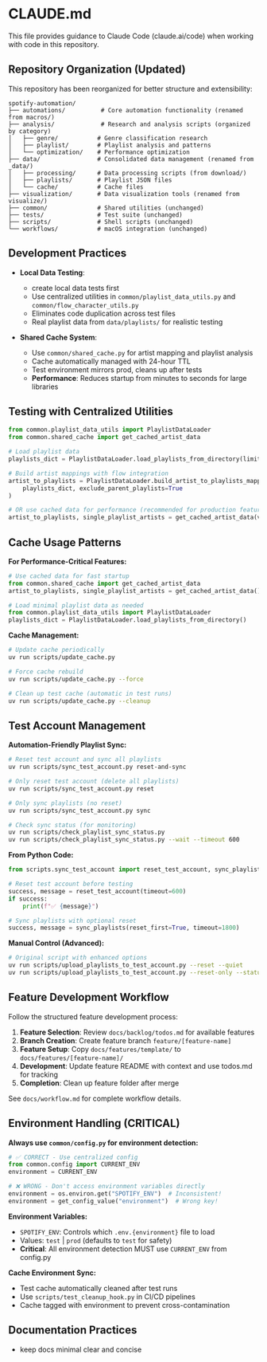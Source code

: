 # CLAUDE.md

This file provides guidance to Claude Code (claude.ai/code) when working with code in this repository.

## Repository Organization (Updated)

This repository has been reorganized for better structure and extensibility:

```
spotify-automation/
├── automations/          # Core automation functionality (renamed from macros/)
├── analysis/             # Research and analysis scripts (organized by category)
│   ├── genre/           # Genre classification research
│   ├── playlist/        # Playlist analysis and patterns
│   └── optimization/    # Performance optimization
├── data/                # Consolidated data management (renamed from _data/)
│   ├── processing/      # Data processing scripts (from download/)
│   ├── playlists/       # Playlist JSON files
│   └── cache/           # Cache files
├── visualization/       # Data visualization tools (renamed from visualize/)
├── common/              # Shared utilities (unchanged)
├── tests/               # Test suite (unchanged)
├── scripts/             # Shell scripts (unchanged)
└── workflows/           # macOS integration (unchanged)
```

## Development Practices

- **Local Data Testing**: 
    - create local data tests first
    - Use centralized utilities in `common/playlist_data_utils.py` and `common/flow_character_utils.py`
    - Eliminates code duplication across test files
    - Real playlist data from `data/playlists/` for realistic testing

- **Shared Cache System**:
    - Use `common/shared_cache.py` for artist mapping and playlist analysis
    - Cache automatically managed with 24-hour TTL
    - Test environment mirrors prod, cleans up after tests
    - **Performance**: Reduces startup from minutes to seconds for large libraries

## Testing with Centralized Utilities

```python
from common.playlist_data_utils import PlaylistDataLoader
from common.shared_cache import get_cached_artist_data

# Load playlist data 
playlists_dict = PlaylistDataLoader.load_playlists_from_directory(limit=50)

# Build artist mappings with flow integration
artist_to_playlists = PlaylistDataLoader.build_artist_to_playlists_mapping(
    playlists_dict, exclude_parent_playlists=True
)

# OR use cached data for performance (recommended for production features)
artist_to_playlists, single_playlist_artists = get_cached_artist_data(verbose=True)
```

## Cache Usage Patterns

**For Performance-Critical Features:**
```python
# Use cached data for fast startup
from common.shared_cache import get_cached_artist_data
artist_to_playlists, single_playlist_artists = get_cached_artist_data()

# Load minimal playlist data as needed
from common.playlist_data_utils import PlaylistDataLoader
playlists_dict = PlaylistDataLoader.load_playlists_from_directory()
```

**Cache Management:**
```bash
# Update cache periodically
uv run scripts/update_cache.py

# Force cache rebuild
uv run scripts/update_cache.py --force

# Clean up test cache (automatic in test runs)
uv run scripts/update_cache.py --cleanup
```

## Test Account Management

**Automation-Friendly Playlist Sync:**
```bash
# Reset test account and sync all playlists
uv run scripts/sync_test_account.py reset-and-sync

# Only reset test account (delete all playlists)
uv run scripts/sync_test_account.py reset

# Only sync playlists (no reset)
uv run scripts/sync_test_account.py sync

# Check sync status (for monitoring)
uv run scripts/check_playlist_sync_status.py
uv run scripts/check_playlist_sync_status.py --wait --timeout 600
```

**From Python Code:**
```python
from scripts.sync_test_account import reset_test_account, sync_playlists

# Reset test account before testing
success, message = reset_test_account(timeout=600)
if success:
    print(f"✅ {message}")

# Sync playlists with optional reset
success, message = sync_playlists(reset_first=True, timeout=1800)
```

**Manual Control (Advanced):**
```bash
# Original script with enhanced options
uv run scripts/upload_playlists_to_test_account.py --reset --quiet
uv run scripts/upload_playlists_to_test_account.py --reset-only --status-file /tmp/my_sync.txt
```

## Feature Development Workflow

Follow the structured feature development process:

1. **Feature Selection**: Review `docs/backlog/todos.md` for available features
2. **Branch Creation**: Create feature branch `feature/[feature-name]`
3. **Feature Setup**: Copy `docs/features/template/` to `docs/features/[feature-name]/`
4. **Development**: Update feature README with context and use todos.md for tracking
5. **Completion**: Clean up feature folder after merge

See `docs/workflow.md` for complete workflow details.

## Environment Handling (CRITICAL)

**Always use `common/config.py` for environment detection:**
```python
# ✅ CORRECT - Use centralized config
from common.config import CURRENT_ENV
environment = CURRENT_ENV

# ❌ WRONG - Don't access environment variables directly
environment = os.environ.get("SPOTIFY_ENV")  # Inconsistent!
environment = get_config_value("environment")  # Wrong key!
```

**Environment Variables:**
- `SPOTIFY_ENV`: Controls which `.env.{environment}` file to load
- Values: `test` | `prod` (defaults to `test` for safety)
- **Critical**: All environment detection MUST use `CURRENT_ENV` from config.py

**Cache Environment Sync:**
- Test cache automatically cleaned after test runs
- Use `scripts/test_cleanup_hook.py` in CI/CD pipelines
- Cache tagged with environment to prevent cross-contamination

## Documentation Practices

- keep docs minimal clear and concise